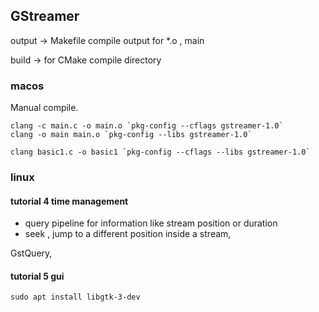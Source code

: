 ## GStreamer

output -> Makefile compile output for *.o , main

build -> for CMake compile directory

### macos
Manual compile.

```
clang -c main.c -o main.o `pkg-config --cflags gstreamer-1.0`
clang -o main main.o `pkg-config --libs gstreamer-1.0`

clang basic1.c -o basic1 `pkg-config --cflags --libs gstreamer-1.0`

```


### linux
#### tutorial 4 time management
* query pipeline for information like stream position or duration
* seek , jump to a different position inside a stream,

GstQuery,

#### tutorial 5 gui

```
sudo apt install libgtk-3-dev
```

